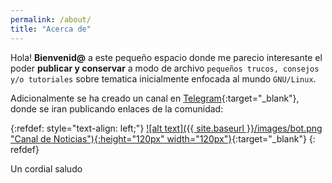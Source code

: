 ```yaml
---
permalink: /about/
title: "Acerca de"
---
```


Hola! **Bienvenid@** a este pequeño espacio donde me parecio interesante el poder **publicar y conservar** a modo de archivo `pequeños trucos, consejos y/o tutoriales` sobre tematica inicialmente enfocada al mundo `GNU/Linux`.

Adicionalmente se ha creado un canal en [Telegram](https://web.telegram.org/){:target="_blank"}, donde se iran publicando enlaces de la comunidad: 

{:refdef: style="text-align: left;"}
[![alt text]({{ site.baseurl }}/images/bot.png "Canal de Noticias"){:height="120px" width="120px"}](https://telegram.me/Lordpedal_RSS){:target="_blank"}
{: refdef}

Un cordial saludo

